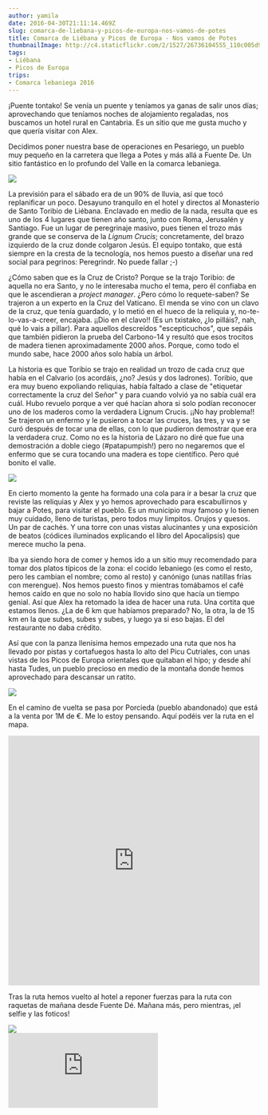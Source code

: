 ```yaml
---
author: yamila
date: 2016-04-30T21:11:14.469Z
slug: comarca-de-liebana-y-picos-de-europa-nos-vamos-de-potes
title: Comarca de Liébana y Picos de Europa - Nos vamos de Potes
thumbnailImage: http://c4.staticflickr.com/2/1527/26736104555_110c005d90_c.jpg
tags:
- Liébana
- Picos de Europa
trips:
- Comarca lebaniega 2016
---
```


¡Puente tontako! Se venía un puente y teníamos ya ganas de salir unos días; aprovechando que teníamos noches de alojamiento regaladas, nos buscamos un hotel rural en Cantabria. Es un sitio que me gusta mucho y que quería visitar con Alex.

Decidimos poner nuestra base de operaciones en Pesariego, un pueblo muy pequeño en la carretera que llega a Potes y más allá a Fuente De. Un sitio fantástico en lo profundo del Valle en la comarca lebaniega.

<img src="http://c4.staticflickr.com/2/1694/26736103555_2ac1af0860_c.jpg"/>

La previsión para el sábado era de un 90% de lluvia, así que tocó replanificar un poco. Desayuno tranquilo en el hotel y directos al Monasterio de Santo Toribio de Liébana. Enclavado en medio de la nada, resulta que es uno de los 4 lugares que tienen año santo, junto con Roma, Jerusalén y Santiago. Fue un lugar de peregrinaje masivo, pues tienen el trozo más grande que se conserva de la <i>Lignum Crucis</i>; concretamente, del brazo izquierdo de la cruz donde colgaron Jesús. El equipo tontako, que está siempre en la cresta de la tecnología, nos hemos puesto a diseñar una red social para pegrinos: Peregrindr. No puede fallar ;-)

¿Cómo saben que es la Cruz de Cristo? Porque se la trajo Toribio: de aquella no era Santo, y no le interesaba mucho el tema, pero él confiaba en que le ascendieran a <i>project manager</i>. ¿Pero cómo lo requete-saben? Se trajeron a un experto en la Cruz del Vaticano. El menda se vino con un clavo de la cruz, que tenía guardado, y lo metió en el hueco de la reliquia y, no-te-lo-vas-a-creer, encajaba. ¡¡Dio en el clavo!! (Es un txistako, ¿lo pilláis?, nah, qué lo vais a pillar). Para aquellos descreídos "escepticuchos", que sepáis que también pidieron la prueba del Carbono-14 y resultó que esos trocitos de madera tienen aproximadamente 2000 años. Porque, como todo el mundo sabe, hace 2000 años solo había un árbol.

La historia es que Toribio se trajo en realidad un trozo de cada cruz que había en el Calvario (os acordáis, ¿no? Jesús y dos ladrones). Toribio, que era muy bueno expoliando reliquias, había faltado a clase de "etiquetar correctamente la cruz del Señor" y para cuando volvió ya no sabía cuál era cuál. Hubo revuelo porque a ver qué hacían ahora si solo podían reconocer uno de los maderos como la verdadera Lignum Crucis. ¡¡No hay problema!! Se trajeron un enfermo y le pusieron a tocar las cruces, las tres, y va y se curó después de tocar una de ellas, con lo que pudieron demostrar que era la verdadera cruz. Como no es la historia de Lázaro no diré que fue una demostración a doble ciego (#patapumpish!) pero no negaremos que el enfermo que se cura tocando una madera es tope científico. Pero qué bonito el valle.

<img src="http://c4.staticflickr.com/2/1527/26736104555_110c005d90_c.jpg"/>

En cierto momento la gente ha formado una cola para ir a besar la cruz que reviste las reliquias y Alex y yo hemos aprovechado para escabullirnos y bajar a Potes, para visitar el pueblo. Es un municipio muy famoso y lo tienen muy cuidado, lleno de turistas, pero todos muy limpitos. Orujos y quesos. Un par de cachés. Y una torre con unas vistas alucinantes y una exposición de beatos (códices iluminados explicando el libro del Apocalipsis) que merece mucho la pena.

Iba ya siendo hora de comer y hemos ido a un sitio muy recomendado para tomar dos platos típicos de la zona: el cocido lebaniego (es como el resto, pero les cambian el nombre; como al resto) y canónigo (unas natillas frías con merengue). Nos hemos puesto finos y mientras tomábamos el café hemos caído en que no solo no había llovido sino que hacía un tiempo genial. Así que Alex ha retomado la idea de hacer una ruta. Una cortita que estamos llenos. ¿La de 6 km que habíamos preparado? No, la otra, la de 15 km en la que subes, subes y subes, y luego ya si eso bajas. El del restaurante no daba crédito.

Así que con la panza llenísima hemos empezado una ruta que nos ha llevado por pistas y cortafuegos hasta lo alto del Picu Cutriales, con unas vistas de los Picos de Europa orientales que quitaban el hipo; y desde ahí hasta Tudes, un pueblo precioso en medio de la montaña donde hemos aprovechado para descansar un ratito.

<img src="http://c2.staticflickr.com/2/1710/26736102305_cca4bed0e2_c.jpg"/>

En el camino de vuelta se pasa por Porcieda (pueblo abandonado) que está a la venta por 1M de €. Me lo estoy pensando. Aquí podéis ver la ruta en el mapa.

<iframe width='100%' height='500px' frameBorder='0' src='https://a.tiles.mapbox.com/v4/yamila.nlplkcgn/attribution,zoompan,zoomwheel.html?access_token=pk.eyJ1IjoieWFtaWxhIiwiYSI6IjUzNDE5ZDRkZjBiZjBiZDY0YTBhZjBmNmUyZGYzYTZiIn0.okLJEzGsBQ6IOgn1mhToIQ#13/43.141/-4.612'></iframe>

Tras la ruta hemos vuelto al hotel a reponer fuerzas para la ruta con raquetas de mañana desde Fuente Dé. Mañana más, pero mientras, ¡el selfie y las foticos!

<img src="http://c5.staticflickr.com/2/1547/26710398276_8186497f63_b.jpg"/>

<div class='embed-container'><iframe src='https://www.flickr.com/photos/125687915@N08/albums/72157667719619826/player' frameborder='0' allowfullscreen webkitallowfullscreen mozallowfullscreen oallowfullscreen msallowfullscreen></iframe></div>

